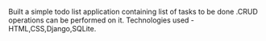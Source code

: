 Built a simple todo list application containing list of tasks to be done .CRUD operations can be performed on it.
Technologies used - HTML,CSS,Django,SQLite.

